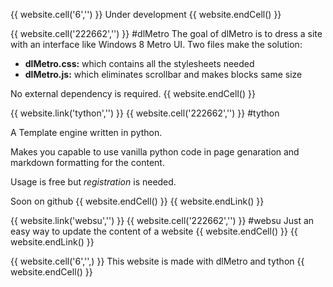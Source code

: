 {{ website.cell('6','') }}
Under development
{{ website.endCell() }}

{{ website.cell('222662','') }}
#dlMetro
The goal of dlMetro is to dress a site with an interface like Windows 8 Metro UI.
Two files make the solution:

- **dlMetro.css:** which contains all the stylesheets needed
- **dlMetro.js:** which eliminates scrollbar and makes blocks same size

No external dependency is required.
{{ website.endCell() }}

{{ website.link('tython','') }}
{{ website.cell('222662','') }}
#tython

A Template engine written in python.

Makes you capable to use vanilla python code in page genaration and markdown formatting for the content.

Usage is free but *registration* is needed.
                
Soon on github
{{ website.endCell() }}
{{ website.endLink() }}

{{ website.link('websu','') }}
{{ website.cell('222662','') }}
#websu
Just an easy way to update the content of a website
{{ website.endCell() }}
{{ website.endLink() }}

{{ website.cell('6','',) }}
This website is made with dlMetro and tython
{{ website.endCell() }}
